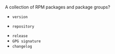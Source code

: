 A collection of RPM packages and package groups? 

* `version`
+ `repository`
* `release`
* `GPG signature`
* `changelog`
